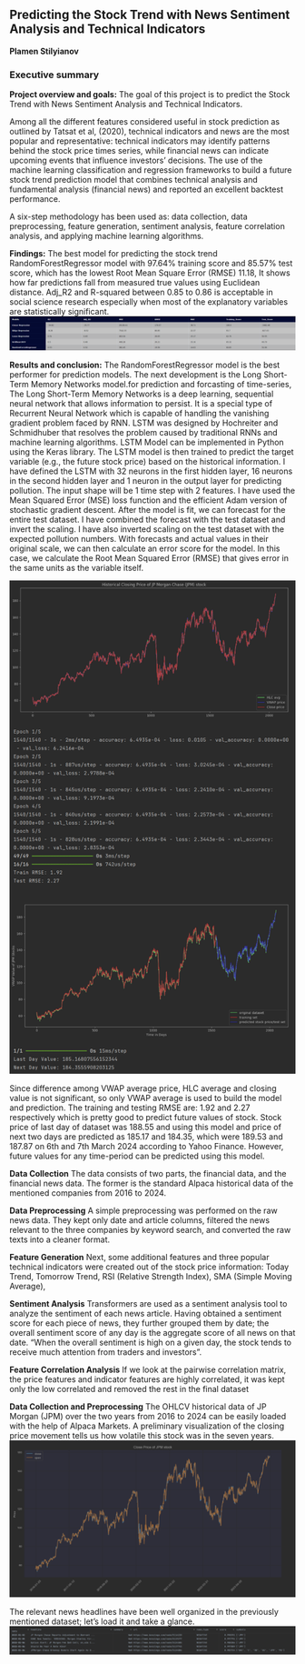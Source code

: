 ## Predicting the Stock Trend with News Sentiment Analysis and Technical Indicators 

**Plamen Stilyianov**

### Executive summary

**Project overview and goals:** The goal of this project is to predict the Stock Trend with News Sentiment Analysis and Technical Indicators.

Among all the different features considered useful in stock prediction as outlined by Tatsat et al, (2020), technical indicators 
and news are the most popular and representative: technical indicators may identify patterns behind the stock price times series, 
while financial news can indicate upcoming events that influence investors’ decisions. The use of the machine learning classification and regression frameworks 
to build a future stock trend prediction model that combines technical analysis and fundamental analysis (financial news) and reported an excellent backtest performance.

A six-step methodology has been used as: data collection, data preprocessing, feature generation, sentiment analysis, feature correlation analysis, and applying machine learning algorithms.

**Findings:** The best model for predicting the stock trend RandomForestRegressor model with 97.64% training score and 85.57% test score, which 
has the lowest Root Mean Square Error (RMSE) 11.18, It shows how far predictions fall from measured true values using Euclidean distance.
Adj_R2 and R-squared between 0.85 to 0.86 is acceptable in social science research especially when most of the explanatory variables are statistically significant.
<img src="images/reg_table.png">

**Results and conclusion:** The RandomForestRegressor model is the best performer for prediction models.
The next development is the Long Short-Term Memory Networks model.for prediction and forcasting of time-series,
The Long Short-Term Memory Networks is a deep learning, sequential neural network that allows information to persist. 
It is a special type of Recurrent Neural Network which is capable of handling the vanishing gradient problem faced by RNN. 
LSTM was designed by Hochreiter and Schmidhuber that resolves the problem caused by traditional RNNs and machine learning algorithms. 
LSTM Model can be implemented in Python using the Keras library.
The LSTM model is then trained to predict the target variable (e.g., the future stock price) based on the historical information.
I have defined the LSTM with 32 neurons in the first hidden layer, 16 neurons in the second hidden layer and 1 neuron in the output layer for predicting pollution. The input shape will be 1 time step with 2 features.
I have used the Mean Squared Error (MSE) loss function and the efficient Adam version of stochastic gradient descent.
After the model is fit, we can forecast for the entire test dataset.
I have combined the forecast with the test dataset and invert the scaling. I have also inverted scaling on the test dataset with the expected pollution numbers.
With forecasts and actual values in their original scale, we can then calculate an error score for the model. In this case, we calculate the Root Mean Squared Error (RMSE) that gives error in the same units as the variable itself.

<img src="images/lstm_score.png">

Since difference among VWAP average price, HLC average and closing value is not significant, so only VWAP average is used to build the model and prediction. 
The training and testing RMSE are: 1.92 and 2.27 respectively which is pretty good to predict future values of stock. 
Stock price of last day of dataset was 188.55 and using this model and price of next two days are predicted as 185.17 and 184.35,
which were 189.53 and 187.87 on 6th and 7th March 2024 according to Yahoo Finance. 
However, future values for any time-period can be predicted using this model.

**Data Collection**
The data consists of two parts, the financial data, and the financial news data. The former is the standard Alpaca historical data of the mentioned companies from 2016 to 2024.

**Data Preprocessing**
A simple preprocessing was performed on the raw news data. They kept only date and article columns, filtered the news relevant to the three companies by keyword search, and converted the raw texts into a cleaner format.

**Feature Generation**
Next, some additional features and three popular technical indicators were created out of the stock price information: Today Trend, Tomorrow Trend, RSI (Relative Strength Index), SMA (Simple Moving Average),

**Sentiment Analysis**
Transformers are used as a sentiment analysis tool to analyze the sentiment of each news article. Having obtained a sentiment score for each piece of news, they further grouped them by date; the overall sentiment score of any day is the aggregate score of all news on that date. “When the overall sentiment is high on a given day, the stock tends to receive much attention from traders and investors”.

**Feature Correlation Analysis**
If we look at the pairwise correlation matrix, the price features and indicator features are highly correlated, it was kept only the low correlated and removed the rest in the final dataset

**Data Collection and Preprocessing**
The OHLCV historical data of JP Morgan (JPM) over the two years from 2016 to 2024 can be easily loaded with the help of Alpaca Markets. A preliminary visualization of the closing price movement tells us how volatile this stock was in the seven years.
<img src="images/jpm_close.png">

The relevant news headlines have been well organized in the previously mentioned dataset; let’s load it and take a glance.
<img src="images/jpm_news.png">

